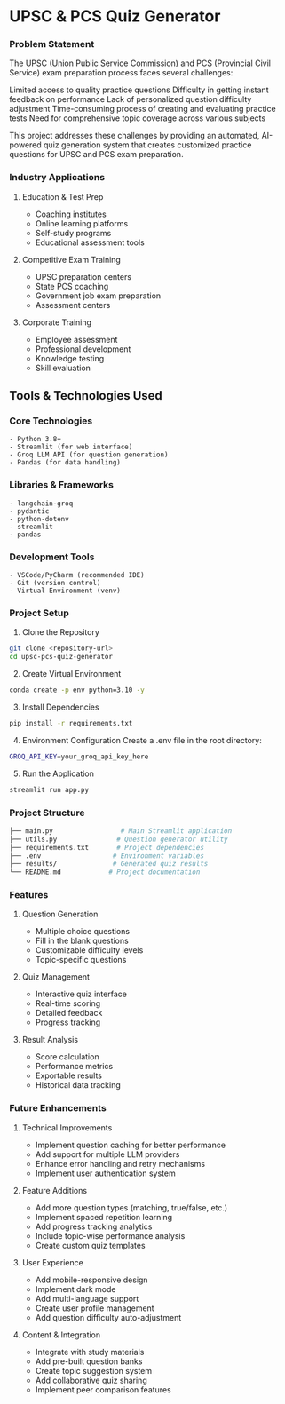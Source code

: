 # UPSC & PCS Quiz Generator

### Problem Statement
The UPSC (Union Public Service Commission) and PCS (Provincial Civil Service) exam preparation process faces several challenges:

Limited access to quality practice questions
Difficulty in getting instant feedback on performance
Lack of personalized question difficulty adjustment
Time-consuming process of creating and evaluating practice tests
Need for comprehensive topic coverage across various subjects

This project addresses these challenges by providing an automated, AI-powered quiz generation system that creates customized practice questions for UPSC and PCS exam preparation.

### Industry Applications

1. Education & Test Prep

    - Coaching institutes
    - Online learning platforms
    - Self-study programs
    - Educational assessment tools

2. Competitive Exam Training

    - UPSC preparation centers
    - State PCS coaching
    - Government job exam preparation
    - Assessment centers

3. Corporate Training

    - Employee assessment
    - Professional development
    - Knowledge testing
    - Skill evaluation

## Tools & Technologies Used

### Core Technologies

    - Python 3.8+
    - Streamlit (for web interface)
    - Groq LLM API (for question generation)
    - Pandas (for data handling)

### Libraries & Frameworks

    - langchain-groq
    - pydantic
    - python-dotenv
    - streamlit
    - pandas

### Development Tools

    - VSCode/PyCharm (recommended IDE)
    - Git (version control)
    - Virtual Environment (venv)

### Project Setup

1. Clone the Repository
```bash
git clone <repository-url>
cd upsc-pcs-quiz-generator
```

2. Create Virtual Environment
```bash
conda create -p env python=3.10 -y
```

3. Install Dependencies
```bash
pip install -r requirements.txt
```

4. Environment Configuration Create a .env file in the root directory:
```bash
GROQ_API_KEY=your_groq_api_key_here
```

5. Run the Application
```bash
streamlit run app.py
```

### Project Structure
```bash
├── main.py                 # Main Streamlit application
├── utils.py               # Question generator utility
├── requirements.txt       # Project dependencies
├── .env                  # Environment variables
├── results/              # Generated quiz results
└── README.md            # Project documentation
```

### Features

1. Question Generation

    - Multiple choice questions
    - Fill in the blank questions
    - Customizable difficulty levels
    - Topic-specific questions

2. Quiz Management

    - Interactive quiz interface
    - Real-time scoring
    - Detailed feedback
    - Progress tracking

3. Result Analysis

    - Score calculation
    - Performance metrics
    - Exportable results
    - Historical data tracking

### Future Enhancements

1. Technical Improvements

    - Implement question caching for better performance
    - Add support for multiple LLM providers
    - Enhance error handling and retry mechanisms
    - Implement user authentication system

2. Feature Additions

    - Add more question types (matching, true/false, etc.)
    - Implement spaced repetition learning
    - Add progress tracking analytics
    - Include topic-wise performance analysis
    - Create custom quiz templates

3. User Experience

    - Add mobile-responsive design
    - Implement dark mode
    - Add multi-language support
    - Create user profile management
    - Add question difficulty auto-adjustment

4. Content & Integration

    - Integrate with study materials
    - Add pre-built question banks
    - Create topic suggestion system
    - Add collaborative quiz sharing
    - Implement peer comparison features